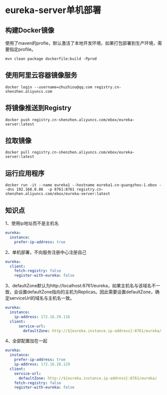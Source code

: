 # eureka-server单机部署

## 构建Docker镜像

使用了maven的profie，默认激活了本地开发环境，如果打包部署到生产环境，需要指定profile。

```
mvn clean package dockerfile:build -Pprod
```

## 使用阿里云容器镜像服务

```
docker login --username=zhuzhiou@qq.com registry.cn-shenzhen.aliyuncs.com
```

## 将镜像推送到Registry

```
docker push registry.cn-shenzhen.aliyuncs.com/ebox/eureka-server:latest
```

## 拉取镜像

```
docker pull registry.cn-shenzhen.aliyuncs.com/ebox/eureka-server:latest
```

## 运行应用程序

```
docker run -it --name eureka1 --hostname eureka1.cn-guangzhou-1.ebox --dns 192.168.0.86  -p 8761:8761 registry.cn-shenzhen.aliyuncs.com/ebox/eureka-server:latest
```

## 知识点

1、使用ip地址而不是主机名

```yaml
eureka:
  instance:
    prefer-ip-address: true
```

2、单机部署，不向服务注册中心注册自己

```yaml
eureka:
  client:
    fetch-registry: false
    register-with-eureka: false
```

3、defaultZone默认为http://localhost:8761/eureka，如果主机名与该域名不一致，会设置defaultZone指向的主机为Replicas。因此需要设置defaultZone，确定serviceUrl的域名与主机名一致。

```yaml
eureka:
  instance:
    ip-address: 172.16.29.116
  client:
      service-url:
        defaultZone: http://${eureka.instance.ip-address}:8761/eureka/
```

4、全部配置加在一起

```yaml
eureka:
  instance:
    prefer-ip-address: true
    ip-address: 172.16.28.129
  client:
    service-url:
      defaultZone: http://${eureka.instance.ip-address}:8761/eureka/
    fetch-registry: false
    register-with-eureka: false
```